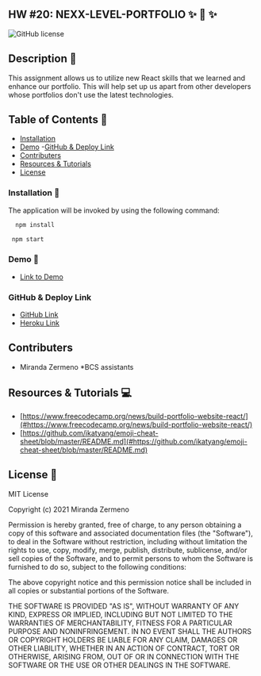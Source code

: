 ## HW #20: NEXX-LEVEL-PORTFOLIO  ✨ 🔮 ✨

![GitHub license](https://img.shields.io/badge/license-MIT-ff69b4.svg) 

## Description 💬
This assignment allows us to utilize new React skills that we learned and enhance our portfolio. This will help set up us apart from other developers whose portfolios don't use the latest technologies. 

## Table of Contents 🔎
- [Installation](#installation)
- [Demo](#demo)
 -[GitHub & Deploy Link](#githubdeploylink)
- [Contributers](#contributers)
- [Resources & Tutorials](#resources&tutorials)
- [License](#license)

### Installation  💾
The application will be invoked by using the following command:

```bash
  npm install 
``` 
```bash
 npm start
```

### Demo 🎥

* [Link to Demo]()

### GitHub & Deploy Link

* [GitHub Link](https://github.com/Zermeno94/NEXX-LEVEL-PORTFOLIO)
* [Heroku Link](https://git.heroku.com/nexx-level-portfolio.git)

## Contributers
* Miranda Zermeno
*BCS assistants


## Resources & Tutorials  💻

* [https://www.freecodecamp.org/news/build-portfolio-website-react/](#https://www.freecodecamp.org/news/build-portfolio-website-react/)
* [https://github.com/ikatyang/emoji-cheat-sheet/blob/master/README.md](#https://github.com/ikatyang/emoji-cheat-sheet/blob/master/README.md)


## License 📍
MIT License

Copyright (c) 2021 Miranda Zermeno

Permission is hereby granted, free of charge, to any person obtaining a copy
of this software and associated documentation files (the "Software"), to deal
in the Software without restriction, including without limitation the rights
to use, copy, modify, merge, publish, distribute, sublicense, and/or sell
copies of the Software, and to permit persons to whom the Software is
furnished to do so, subject to the following conditions:

The above copyright notice and this permission notice shall be included in all
copies or substantial portions of the Software.

THE SOFTWARE IS PROVIDED "AS IS", WITHOUT WARRANTY OF ANY KIND, EXPRESS OR
IMPLIED, INCLUDING BUT NOT LIMITED TO THE WARRANTIES OF MERCHANTABILITY,
FITNESS FOR A PARTICULAR PURPOSE AND NONINFRINGEMENT. IN NO EVENT SHALL THE
AUTHORS OR COPYRIGHT HOLDERS BE LIABLE FOR ANY CLAIM, DAMAGES OR OTHER
LIABILITY, WHETHER IN AN ACTION OF CONTRACT, TORT OR OTHERWISE, ARISING FROM,
OUT OF OR IN CONNECTION WITH THE SOFTWARE OR THE USE OR OTHER DEALINGS IN THE
SOFTWARE.
